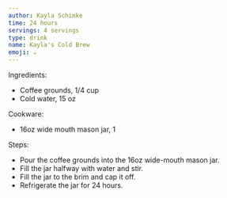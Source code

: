 ```yaml
---
author: Kayla Schimke
time: 24 hours
servings: 4 servings
type: drink
name: Kayla's Cold Brew
emoji: ☕
---
```


Ingredients:

- Coffee grounds, 1/4 cup
- Cold water, 15 oz

Cookware:

- 16oz wide mouth mason jar, 1

Steps:

- Pour the coffee grounds into the 16oz wide-mouth mason jar.
- Fill the jar halfway with water and stir.
- Fill the jar to the brim and cap it off.
- Refrigerate the jar for 24 hours.
